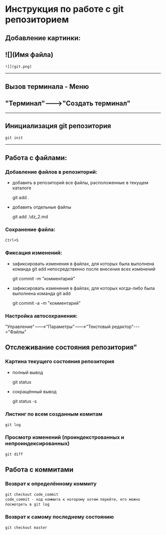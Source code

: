 # Инструкция по работе с git репозиторием
## Добавление картинки:
## ![](Имя файла)
    ![](git.png)
***
## Вызов терминала - Меню
## "Терминал"--->"Создать терминал"
***
## Инициализация git репозитория
    git init
***
## Работа с файлами:
### Добавление файлов в репозиторий:
* добавить в репозиторий все файлы, расположенные в текущем каталоге

    git add . 

* добавить отдельные файлы

    git add .\dz_2.md

### Сохранение файла:
    Ctrl+S

### Фиксация изменений:
* зафиксировать изменения в файлах, для которых была выполнена команда git add непосредственно после внесения всех изменений

    git commit -m "комментарий"

* зафиксировать изменения в файлах, для которых когда-либо была выполнена команда git add

    git commit -a -m "комментарий" 

### Настройка автосохранения:
"Управление"--->"Параметры"--->"Текстовый редактор"--->"Файлы"

## Отслеживание состояния репозитория"
### Картина текущего состояния репозитория
* полный вывод

    git status

* сокращённый вывод

    git status -s

### Листинг по всем созданным комитам

    git log

### Просмотр изменений (проиндекстрованных и непроиндексированных)

    git diff

## Работа с коммитами
### Возврат к определённому коммиту
    git checkout code_commit
    code_commit - код коммита к которому хотим перейти, его можно посмотреть в git log
### Возврат к самому последнему состоянию
    git checkout master